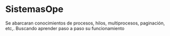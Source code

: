 # SistemasOpe
Se abarcaran conocimientos de procesos, hilos, multiprocesos, paginación, etc,. Buscando aprender paso a paso su funcionamiento
